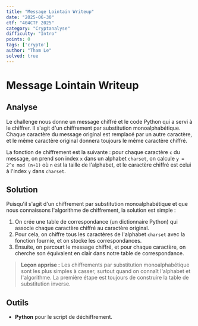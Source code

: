 ```yaml
---
title: "Message Lointain Writeup"
date: "2025-06-30"
ctf: "404CTF 2025"
category: "Cryptanalyse"
difficulty: "Intro"
points: 0
tags: ['crypto']
author: "Tham Le"
solved: true
---
```


# Message Lointain Writeup

## Analyse

Le challenge nous donne un message chiffré et le code Python qui a servi à le chiffrer. Il s'agit d'un chiffrement par substitution monoalphabétique. Chaque caractère du message original est remplacé par un autre caractère, et le même caractère original donnera toujours le même caractère chiffré.

La fonction de chiffrement est la suivante : pour chaque caractère `c` du message, on prend son index `x` dans un alphabet `charset`, on calcule `y = 2^x mod (n+1)` où `n` est la taille de l'alphabet, et le caractère chiffré est celui à l'index `y` dans `charset`.

## Solution

Puisqu'il s'agit d'un chiffrement par substitution monoalphabétique et que nous connaissons l'algorithme de chiffrement, la solution est simple :

1.  On crée une table de correspondance (un dictionnaire Python) qui associe chaque caractère chiffré au caractère original.
2.  Pour cela, on chiffre tous les caractères de l'alphabet `charset` avec la fonction fournie, et on stocke les correspondances.
3.  Ensuite, on parcourt le message chiffré, et pour chaque caractère, on cherche son équivalent en clair dans notre table de correspondance.

> **Leçon apprise :** Les chiffrements par substitution monoalphabétique sont les plus simples à casser, surtout quand on connaît l'alphabet et l'algorithme. La première étape est toujours de construire la table de substitution inverse.

## Outils

-   **Python** pour le script de déchiffrement.
